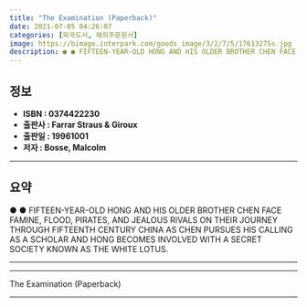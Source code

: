 ```yaml
---
title: "The Examination (Paperback)"
date: 2021-07-05 04:26:07
categories: [외국도서, 해외주문원서]
image: https://bimage.interpark.com/goods_image/3/2/7/5/17613275s.jpg
description: ● ● FIFTEEN-YEAR-OLD HONG AND HIS OLDER BROTHER CHEN FACE FAMINE, FLOOD, PIRATES, AND JEALOUS RIVALS ON THEIR JOURNEY THROUGH FIFTEENTH CENTURY CHINA AS CHEN
---
```


## **정보**

- **ISBN : 0374422230**
- **출판사 : Farrar Straus & Giroux**
- **출판일 : 19961001**
- **저자 : Bosse, Malcolm**

------



## **요약**

●  ●  FIFTEEN-YEAR-OLD HONG AND HIS OLDER BROTHER CHEN FACE FAMINE, FLOOD, PIRATES, AND JEALOUS RIVALS ON THEIR JOURNEY THROUGH FIFTEENTH CENTURY CHINA AS CHEN PURSUES HIS CALLING AS A SCHOLAR AND HONG BECOMES INVOLVED WITH A SECRET SOCIETY KNOWN AS THE WHITE LOTUS.

------



------


The Examination (Paperback) 

------



